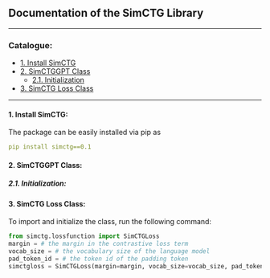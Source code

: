 ## Documentation of the SimCTG Library

****
### Catalogue:
* <a href='#simctg_install'>1. Install SimCTG</a>
* <a href='#simctggpt'>2. SimCTGGPT Class</a>
    * <a href='#init_simctggpt'>2.1. Initialization</a>
* <a href='#simctg_loss'>3. SimCTG Loss Class</a>

****

<span id='simctg_install'/>

#### 1. Install SimCTG:
The package can be easily installed via pip as
```yaml
pip install simctg==0.1
```

<span id='simctggpt'/>

#### 2. SimCTGGPT Class:

<span id='init_simctggpt'/>

##### 2.1. Initialization:


<span id='simctg_loss'/>

#### 3. SimCTG Loss Class:
To import and initialize the class, run the following command:
```python
from simctg.lossfunction import SimCTGLoss
margin = # the margin in the contrastive loss term
vocab_size = # the vocabulary size of the language model
pad_token_id = # the token id of the padding token 
simctgloss = SimCTGLoss(margin=margin, vocab_size=vocab_size, pad_token_id=pad_token_id)
```



